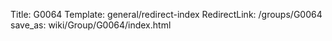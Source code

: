 Title: G0064
Template: general/redirect-index
RedirectLink: /groups/G0064
save_as: wiki/Group/G0064/index.html